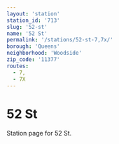 ```yaml
---
layout: 'station'
station_id: '713'
slug: '52-st'
name: '52 St'
permalink: '/stations/52-st-7,7x/'
borough: 'Queens'
neighborhood: 'Woodside'
zip_code: '11377'
routes:
  - 7,
  - 7X
---
```

# 52 St

Station page for 52 St.

